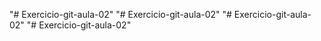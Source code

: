 "# Exercicio-git-aula-02" 
"# Exercicio-git-aula-02" 
"# Exercicio-git-aula-02" 
"# Exercicio-git-aula-02" 
